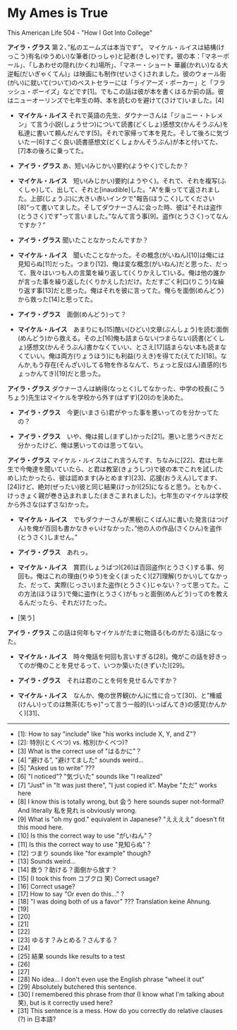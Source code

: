 # My Ames is True
This American Life 504 - "How I Got Into College"

**アイラ・グラス** 第２、”私のエームズは本当です”。 マイケル・ルイスは結構(けっこう)有名(ゆうめい)な筆者(ひっしゃ)と記者(きしゃ)です。彼の本：「マネーボール」、「しあわせの隠れ(かくれ)場所」、「マネー・ショート 華麗(かれい)なる大逆転(だいぎゃくてん)」は映画にも制作(せいさく)されました。彼のウォール街(がい)に就いて(ついて)のベストセラーには「ライアーズ・ポーカー」と「フラッシュ・ボーイズ」などです[1]。でもこの話は彼が本を書くはるか前の話。彼はニューオーリンズで七年生の時、本を読むのを避けて(さけて)いました。[4]

* **マイケル・ルイス** それで英語の先生、ダウナーさんは「ジョニー・トレメン」て言う小説(しょうせつ)について読書(どくしょ)感想文(かんそうぶん)を私達に書いて頼んだんです[5]。それで家帰って本を見た。そして後ろに気づいたー[6]すごく良い読書感想文(どくしょかんそうぶん)が本と付いてた、[7]本の後ろに乗ってた。

* **アイラ・グラス** あ、短い(みじかい)要約(ようやく)でしたか？

* **マイケル・ルイス**　短い(みじかい)要約(ようやく)。それで、それを複写(ふくしゃ)して、出して、それと[inaudible]した。"A"を乗ってて返されました。上部(じょうぶ)に大きい赤いインクで"報告(ほうこく)してください[8]”って書いてました。そしてダウナーさんに会った時、彼は"それは盗作(とうさく)です"って言いました。”なんて言う事[9]。盗作(とうさく)ってなんですか？”

* **アイラ・グラス** 聞いたことなかったんですか？

* **マイケル・ルイス**　聞いたことなかった。その概念(がいねん)[10]は俺には見知らぬ[11]だった。つまり[12]、俺は変な概念(がいねん)だと思った、だって、我々はいつも人の言葉を繰り返して(くりかえして)いる。俺は他の誰かが言った事を繰り返した(くりかえした)だけ。ただすごく利口(りこう)な繰り返す事[13]だと思った。俺はそれを彼に言ってた。俺らを面倒(めんどう)から救った[14]と思ってた。

* **アイラ・グラス**　面倒(めんどう)って？

* **マイケル・ルイス**　あまりにも[15]酷い(ひどい)文章(ぶんしょう)を読む面倒(めんどう)から救える。その上[16]俺も詰まらない(つまらない)読書(どくしょ)感想文(かんそうぶん)書かなくていい、とさえ[17]詰まらない本も読まなくていい。俺は両方(りょうほう)にも利益(りえき)を得てた(えてた)[18]。なんか,もう存在(そんざい)してる物を作るなんて、ちょっと反(はん)直感的(ちょっかんてき)[19]だと思った。

**アイラ・グラス** ダウナーさんは納得(なっとく)してなかった、中学の校長(こうちょう)先生はマイケルを学校から外す(はずす)[20]のを決めた。

* **アイラ・グラス**　今更(いまさら)君がやった事を悪いってのを分かってたの？

* **アイラ・グラス**　いや、俺は貧し(まずし)かった[21]。悪いと思うべきだと分かったけど、俺は悪いってのは思ってない。

**アイラ・グラス** マイケル・ルイスはこれ言うんです、ちなみに[22]、君は七年生で今俺達を聞いていたら、と君は教室(きょうしつ)で彼の本でこれを試し(ためし)たかったら、彼は認めます(みとめます)[23]、応援(おうえん)してます、[24]けど、絶対(ぜったい)彼と同じ結果(けっか)[25]になると思う。ともかく、けっきょく親が巻き込まれました(まきこまれました)。七年生のマイケルは学校から外さな(はずさな)かった。

* **マイケル・ルイス**　でもダウナーさんが黒板(こくばん)に書いた発言(はつげん)を俺が百回も書かなきゃいけなかった、”他の人の作品(さくひん)を盗作(とうさく)しません。”

* **アイラ・グラス**　あれっ。

* **マイケル・ルイス**　賞罰(しょうばつ)[26]は百回盗作(とうさく)する事、何回も。俺はこれの理由(りゆう)を全く(まったく)[27]理解(りかい)してなかった、だって、実際(じっさい)また盗作(とうさく)じゃない？って思ってた。この方法(ほうほう)で俺に盗作(とうさく)がもっと面倒(めんどう)ってのを教えるんだったら、それだけたった。

* [笑う]

**アイラ・グラス** この話は何年もマイケルがたまに物語る(ものがたる)話になった。

* **マイケル・ルイス**　時々俺話を何回も言いすぎる[28]。俺がこの話を好きってのが俺のことを見せるって、いつか築いた(きずいた)[29]。

* **アイラ・グラス**　それは君のことを何を見せるんですか？

* **マイケル・ルイス**　なんか、俺の世界観(かん)に性に合って[30]、と”権威(けんい)ってのは無茶(むちゃ)”って言う一般的(いっぱんてき)の感覚(かんかく)[31]、

---

* [1]: How to say "include" like "his works include X, Y, and Z"?
* [2]: 特別(とくべつ) vs. 格別(かくべつ)?
* [3] What is the correct use of "はるかに”？
* [4] ”避ける”, "避けてました" sounds weird...
* [5] "Asked us to write" ???
* [6] "I noticed"? "気づいた" sounds like "I realized"
* [7] "Just" in "It was just there", "I just copied it". Maybe "ただ" works here
* [8] I know this is totally wrong, but 会う here sounds super not-formal? And literally 私を見れ is obviously wrong.
* [9] What is "oh my god." equivalent in Japanese? "ええええ” doesn't fit this mood here.
* [10] Is this the correct way to use "がいねん"？
* [11] Is this the correct way to use "見知らぬ"？
* [12] つまり sounds like "for example" though?
* [13] Sounds weird...
* [14] 救う？助ける？面倒から放す？
* [15] (I took this from コブクロ 笑) Correct usage?
* [16] Correct usage?
* [17] How to say "Or even do this..." ?
* [18] "I was doing both of us a favor" ??? Translation keine Ahnung.
* [19]
* [20]
* [21]
* [22]
* [23] ゆるす？みとめる？さんする？
* [24] 
* [25] 結果 sounds like results to a test
* [26] 
* [27]
* [28] No idea... I don't even use the English phrase "wheel it out"
* [29] Absolutely butchered this sentence.
* [30] I remembered this phrase from *that* (I know what I'm talking about 笑), but is it correctly used here?
* [31] This sentence is a mess. How do you correctly do relative clauses (?) in 日本語?
